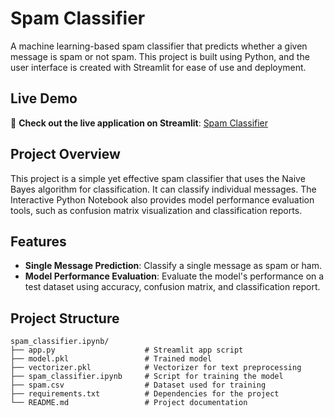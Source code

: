 # Spam Classifier

A machine learning-based spam classifier that predicts whether a given message is spam or not spam. This project is built using Python, and the user interface is created with Streamlit for ease of use and deployment.

## Live Demo

🚀 **Check out the live application on Streamlit**: [Spam Classifier](https://spamclassifier-project.streamlit.app/)

## Project Overview

This project is a simple yet effective spam classifier that uses the Naive Bayes algorithm for classification. It can classify individual messages. The Interactive Python Notebook also provides model performance evaluation tools, such as confusion matrix visualization and classification reports.

## Features

- **Single Message Prediction**: Classify a single message as spam or ham.
- **Model Performance Evaluation**: Evaluate the model's performance on a test dataset using accuracy, confusion matrix, and classification report.

## Project Structure

```plaintext
spam_classifier.ipynb/
├── app.py                    # Streamlit app script
├── model.pkl                 # Trained model
├── vectorizer.pkl            # Vectorizer for text preprocessing
├── spam_classifier.ipynb     # Script for training the model
├── spam.csv                  # Dataset used for training
├── requirements.txt          # Dependencies for the project
└── README.md                 # Project documentation
